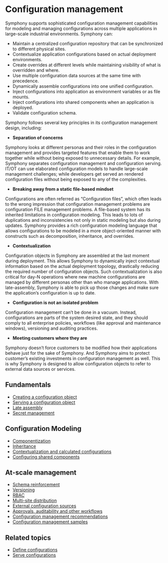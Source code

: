 # Configuration management

Symphony supports sophisticated configuration management capabilities for modeling and managing configurations across multiple applications in large-scale industrial environments. Symphony can:

* Maintain a centralized configuration repository that can be synchronized to different physical sites.
* Contextualize application configurations based on actual deployment environments.
* Create overrides at different levels while maintaining visibility of what is overridden and where.
* Use multiple configuration data sources at the same time with precedence.
* Dynamically assemble configurations into one unified configuration.
* Inject configurations into application as environment variables or as file mounts.
* Inject configurations into shared components when an application is deployed.
* Validate configuration schema.

Symphony follows several key principles in its configuration management design, including:

* **Separation of concerns**	

 Symphony looks at different personas and their roles in the configuration management and provides targeted features that enable them to work together while without being exposed to unnecessary details. For example, Symphony separates configuration management and configuration serving. IT/OT can use elaborated configuration models to handle large-scale management challenges; while developers get served an rendered configuration files without being exposed to any of the complexities. 

* **Breaking away from a static file-based mindset**

Configurations are often referred as “Configuration files”, which often leads to the wrong impression that configuration management problems are configuration FILE management problems. A file-based system has its inherited limitations in configuration modeling. This leads to lots of duplications and inconsistencies not only in static modeling but also during updates. Symphony provides a rich configuration modeling language that allows configurations to be modeled in a more object-oriented manner with constructs such as decomposition, inheritance, and overrides. 

* **Contextualization** 

Configuration objects in Symphony are assembled at the last moment during deployment. This allows Symphony to dynamically inject contextual information based on the actual deployment topology, drastically reducing the required number of configuration objects. Such contextualization is also critical for day-N operations where new machine configurations are managed by different personas other than who manage applications. With late-assembly, Symphony is able to pick up those changes and make sure the application’s configuration is up to date. 

* **Configuration is not an isolated problem**

Configuration management can’t be done in a vacuum. Instead, configurations are parts of the system desired state, and they should comply to all enterprise policies, workflows (like approval and maintenance windows), versioning and auditing practices. 

* **Meeting customers where they are**

Symphony doesn’t force customers to be modified how their applications behave just for the sake of Symphony. And Symphony aims to protect customer’s existing investments in configuration management as well. This is why Symphony is designed to allow configuration objects to refer to external data sources or services. 

## Fundamentals
 
* [Creating a configuration object](./define-configurations.md)
* [Serving a configuration object](./serve-configurations.md)
* [Late assembly](./late-assembly.md)
* [Secret management](./secret-management.md)

## Configuration Modeling
* [Componentization](./componentization.md)
* [Inheritance](./inheritance.md)
* [Contextualization and calculated configurations](./contextualization.md)
* [Configuring shared components](./configuring-shared-components.md)

## At-scale management
* [Schema reinforcement](./schema-reinforcement.md)
* [Versioning](./versioning.md)
* [RBAC](./rbac.md)
* [Multi-site distribution](./multi-site-distribution.md)
* [External configuration sources](./external-sources.md)
* [Approvals, auditability and other workflows](./approval-and-workflows.md)
* [Configuration management recommendations](./recommendations.md)
* [Configuration management samples](../../samples/configuration/README.md)

## Related topics

* [Define configurations](./define-configurations.md)
* [Serve configurations](./serve-configurations.md)
